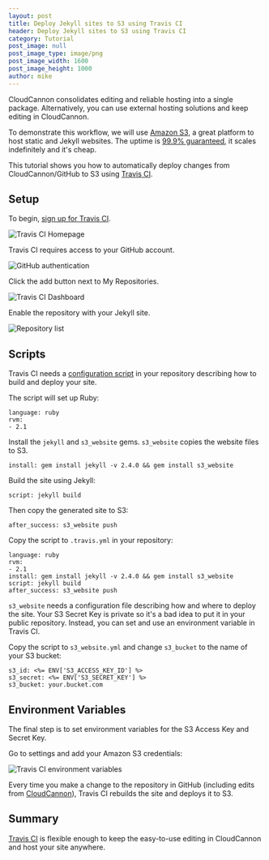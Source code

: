 ```yaml
---
layout: post
title: Deploy Jekyll sites to S3 using Travis CI
header: Deploy Jekyll sites to S3 using Travis CI
category: Tutorial
post_image: null
post_image_type: image/png
post_image_width: 1600
post_image_height: 1000
author: mike
---
```


CloudCannon consolidates editing and reliable hosting into a single package. Alternatively, you can use external hosting solutions and keep editing in CloudCannon.

To demonstrate this workflow, we will use [Amazon S3](http://aws.amazon.com/s3/), a great platform to host static and Jekyll websites. The uptime is [99.9% guaranteed](http://aws.amazon.com/s3/sla/), it scales indefinitely and it's cheap.

This tutorial shows you how to automatically deploy changes from CloudCannon/GitHub to S3 using [Travis CI](https://travis-ci.org/).

## Setup

To begin, [sign up for Travis CI](https://travis-ci.org/).

![Travis CI Homepage](https://draftin.com:443/images/35328?token=2xG6KrJXmAhmdxZ3RilwBHrgQIIXJMu8FQMWbxBn9HJpw7TyAOcGlBcUTu9G6Lxfe5xwGMPbOxflXrkuz6frYOE) 

Travis CI requires access to your GitHub account.

![GitHub authentication](https://draftin.com:443/images/35330?token=6oTY4wcf-AjW-LolqkO-nwhba2JJ0NimFsGGXBy0HHKqmfXwKvlZ6znICw5vpouck82z2DsP_aXkFpYgEhDfvJI) 

Click the add button next to My Repositories.

![Travis CI Dashboard](https://draftin.com:443/images/35329?token=7G5ybEvoDtgHdLtnuFpYZ3wsgnbw8iWVBk3FeI3FvJF2L9s-3KmxUl_baIv8wdVDcYJMWaMR8u2yiylJQROafkk) 

Enable the repository with your Jekyll site. 

![Repository list](https://draftin.com:443/images/35338?token=gavnwetHrVwU-3zWdBuJZlDXR2PSh3KeYiuMbCphQ0cPhu3Zqg_7nu0nzJZ87hmej5WWuzjXmDnDezTGaMW7y2s) 

## Scripts

Travis CI needs a [configuration script](https://docs.travis-ci.com/user/customizing-the-build/) in your repository describing how to build and deploy your site. 

The script will set up Ruby:

```
language: ruby
rvm:
- 2.1
```

Install the `jekyll` and `s3_website` gems. `s3_website` copies the website files to S3.

```
install: gem install jekyll -v 2.4.0 && gem install s3_website
```

Build the site using Jekyll:

```
script: jekyll build
```

Then copy the generated site to S3:

```
after_success: s3_website push
```

Copy the script to `.travis.yml` in your repository:

```
language: ruby
rvm:
- 2.1
install: gem install jekyll -v 2.4.0 && gem install s3_website
script: jekyll build
after_success: s3_website push
```

`s3_website` needs a configuration file describing how and where to deploy the site. Your S3 Secret Key is private so it's a bad idea to put it in your public repository. Instead, you can set and use an environment variable in Travis CI.

Copy the script to `s3_website.yml` and change `s3_bucket` to the name of your S3 bucket:

```
s3_id: <%= ENV['S3_ACCESS_KEY_ID'] %>
s3_secret: <%= ENV['S3_SECRET_KEY'] %>
s3_bucket: your.bucket.com
```

## Environment Variables

The final step is to set environment variables for the S3 Access Key and Secret Key.

Go to settings and add your Amazon S3 credentials:

![Travis CI environment variables](https://draftin.com:443/images/35336?token=VuDLV6qeW-mp566F8r4yPFSVGC0FnqcMbz5xzvynEVBZjkt9HUr_XgIxh9YA4eh92YnjR6lcTDWimFSPSKdQDRE) 

Every time you make a change to the repository in GitHub (including edits from [CloudCannon](http://cloudcannon.com)), Travis CI rebuilds the site and deploys it to S3.

## Summary

[Travis CI](https://travis-ci.org/) is flexible enough to keep the easy-to-use editing in CloudCannon and host your site anywhere.